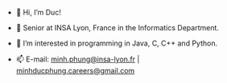 - 👋 Hi, I’m Duc!

- 🌱 Senior at INSA Lyon, France in the Informatics Department.
- 👀 I’m interested in programming in Java, C, C++ and Python.
- 📫 E-mail: minh.phung@insa-lyon.fr | minhducphung.careers@gmail.com
